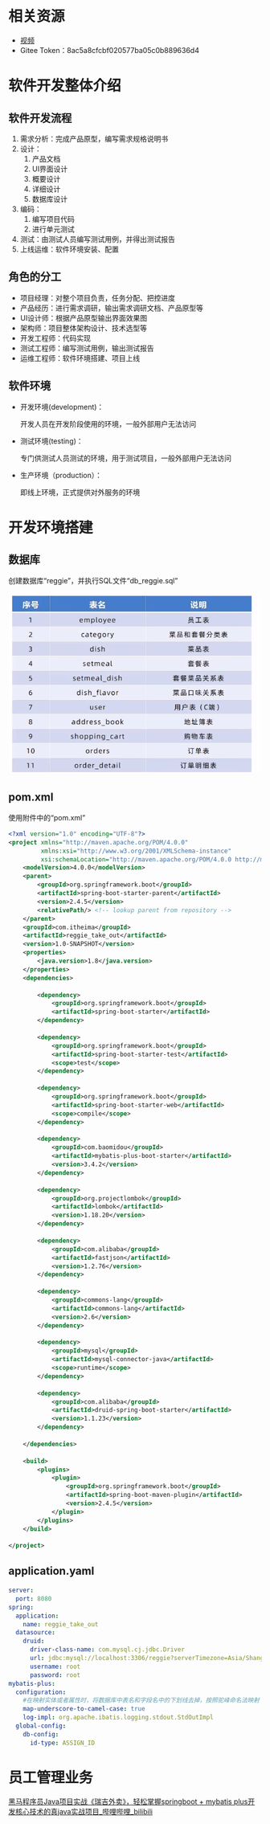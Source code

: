 # 相关资源

- [视频](https://www.bilibili.com/video/BV13a411q753?spm_id_from=333.999.0.0)
- Gitee Token：8ac5a8cfcbf020577ba05c0b889636d4



# 软件开发整体介绍

## 软件开发流程

1. 需求分析：完成产品原型，编写需求规格说明书
2. 设计：
   1. 产品文档
   2. UI界面设计
   3. 概要设计
   4. 详细设计
   5. 数据库设计
3. 编码：
   1. 编写项目代码
   2. 进行单元测试
4. 测试：由测试人员编写测试用例，并得出测试报告
5. 上线运维：软件环境安装、配置



## 角色的分工

- 项目经理：对整个项目负责，任务分配、把控进度
- 产品经历：进行需求调研，输出需求调研文档、产品原型等
- UI设计师：根据产品原型输出界面效果图
- 架构师：项目整体架构设计、技术选型等
- 开发工程师：代码实现
- 测试工程师：编写测试用例，输出测试报告
- 运维工程师：软件环境搭建、项目上线



## 软件环境

- 开发环境(development)：

  开发人员在开发阶段使用的环境，一般外部用户无法访问

- 测试环境(testing)：

  专门供测试人员测试的环境，用于测试项目，一般外部用户无法访问

- 生产环境（production）：

  即线上环境，正式提供对外服务的环境



# 开发环境搭建

## 数据库

创建数据库“reggie”，并执行SQL文件“db_reggie.sql”

![image-20220606203731519](%E7%91%9E%E5%90%89%E5%A4%96%E5%8D%96.assets/image-20220606203731519.png)



## pom.xml

使用附件中的“pom.xml”

```xml
<?xml version="1.0" encoding="UTF-8"?>
<project xmlns="http://maven.apache.org/POM/4.0.0"
         xmlns:xsi="http://www.w3.org/2001/XMLSchema-instance"
         xsi:schemaLocation="http://maven.apache.org/POM/4.0.0 http://maven.apache.org/xsd/maven-4.0.0.xsd">
    <modelVersion>4.0.0</modelVersion>
    <parent>
        <groupId>org.springframework.boot</groupId>
        <artifactId>spring-boot-starter-parent</artifactId>
        <version>2.4.5</version>
        <relativePath/> <!-- lookup parent from repository -->
    </parent>
    <groupId>com.itheima</groupId>
    <artifactId>reggie_take_out</artifactId>
    <version>1.0-SNAPSHOT</version>
    <properties>
        <java.version>1.8</java.version>
    </properties>
    <dependencies>

        <dependency>
            <groupId>org.springframework.boot</groupId>
            <artifactId>spring-boot-starter</artifactId>
        </dependency>

        <dependency>
            <groupId>org.springframework.boot</groupId>
            <artifactId>spring-boot-starter-test</artifactId>
            <scope>test</scope>
        </dependency>

        <dependency>
            <groupId>org.springframework.boot</groupId>
            <artifactId>spring-boot-starter-web</artifactId>
            <scope>compile</scope>
        </dependency>

        <dependency>
            <groupId>com.baomidou</groupId>
            <artifactId>mybatis-plus-boot-starter</artifactId>
            <version>3.4.2</version>
        </dependency>

        <dependency>
            <groupId>org.projectlombok</groupId>
            <artifactId>lombok</artifactId>
            <version>1.18.20</version>
        </dependency>

        <dependency>
            <groupId>com.alibaba</groupId>
            <artifactId>fastjson</artifactId>
            <version>1.2.76</version>
        </dependency>

        <dependency>
            <groupId>commons-lang</groupId>
            <artifactId>commons-lang</artifactId>
            <version>2.6</version>
        </dependency>

        <dependency>
            <groupId>mysql</groupId>
            <artifactId>mysql-connector-java</artifactId>
            <scope>runtime</scope>
        </dependency>

        <dependency>
            <groupId>com.alibaba</groupId>
            <artifactId>druid-spring-boot-starter</artifactId>
            <version>1.1.23</version>
        </dependency>

    </dependencies>

    <build>
        <plugins>
            <plugin>
                <groupId>org.springframework.boot</groupId>
                <artifactId>spring-boot-maven-plugin</artifactId>
                <version>2.4.5</version>
            </plugin>
        </plugins>
    </build>

</project>
```



## application.yaml

```yaml
server:
  port: 8080
spring:
  application:
    name: reggie_take_out
  datasource:
    druid:
      driver-class-name: com.mysql.cj.jdbc.Driver
      url: jdbc:mysql://localhost:3306/reggie?serverTimezone=Asia/Shanghai&useUnicode=true&characterEncoding=utf-8&zeroDateTimeBehavior=convertToNull&useSSL=false&allowPublicKeyRetrieval=true
      username: root
      password: root
mybatis-plus:
  configuration:
    #在映射实体或者属性时，将数据库中表名和字段名中的下划线去掉，按照驼峰命名法映射
    map-underscore-to-camel-case: true
    log-impl: org.apache.ibatis.logging.stdout.StdOutImpl
  global-config:
    db-config:
      id-type: ASSIGN_ID
```



# 员工管理业务

[黑马程序员Java项目实战《瑞吉外卖》，轻松掌握springboot + mybatis plus开发核心技术的真java实战项目_哔哩哔哩_bilibili](https://www.bilibili.com/video/BV13a411q753?p=14&spm_id_from=pageDriver)